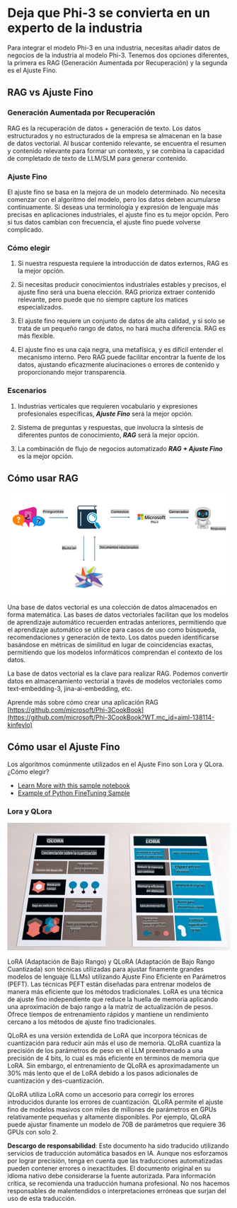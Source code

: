 # **Deja que Phi-3 se convierta en un experto de la industria**

Para integrar el modelo Phi-3 en una industria, necesitas añadir datos de negocios de la industria al modelo Phi-3. Tenemos dos opciones diferentes, la primera es RAG (Generación Aumentada por Recuperación) y la segunda es el Ajuste Fino.

## **RAG vs Ajuste Fino**

### **Generación Aumentada por Recuperación**

RAG es la recuperación de datos + generación de texto. Los datos estructurados y no estructurados de la empresa se almacenan en la base de datos vectorial. Al buscar contenido relevante, se encuentra el resumen y contenido relevante para formar un contexto, y se combina la capacidad de completado de texto de LLM/SLM para generar contenido.

### **Ajuste Fino**

El ajuste fino se basa en la mejora de un modelo determinado. No necesita comenzar con el algoritmo del modelo, pero los datos deben acumularse continuamente. Si deseas una terminología y expresión de lenguaje más precisas en aplicaciones industriales, el ajuste fino es tu mejor opción. Pero si tus datos cambian con frecuencia, el ajuste fino puede volverse complicado.

### **Cómo elegir**

1. Si nuestra respuesta requiere la introducción de datos externos, RAG es la mejor opción.

2. Si necesitas producir conocimientos industriales estables y precisos, el ajuste fino será una buena elección. RAG prioriza extraer contenido relevante, pero puede que no siempre capture los matices especializados.

3. El ajuste fino requiere un conjunto de datos de alta calidad, y si solo se trata de un pequeño rango de datos, no hará mucha diferencia. RAG es más flexible.

4. El ajuste fino es una caja negra, una metafísica, y es difícil entender el mecanismo interno. Pero RAG puede facilitar encontrar la fuente de los datos, ajustando eficazmente alucinaciones o errores de contenido y proporcionando mejor transparencia.

### **Escenarios**

1. Industrias verticales que requieren vocabulario y expresiones profesionales específicas, ***Ajuste Fino*** será la mejor opción.

2. Sistema de preguntas y respuestas, que involucra la síntesis de diferentes puntos de conocimiento, ***RAG*** será la mejor opción.

3. La combinación de flujo de negocios automatizado ***RAG + Ajuste Fino*** es la mejor opción.

## **Cómo usar RAG**

![rag](../../../../translated_images/RAG.099c3f3bc644ff2d8bb61d2fbc20a532958c6a1e4d1cb65a84edeb4ffe618bbb.es.png)

Una base de datos vectorial es una colección de datos almacenados en forma matemática. Las bases de datos vectoriales facilitan que los modelos de aprendizaje automático recuerden entradas anteriores, permitiendo que el aprendizaje automático se utilice para casos de uso como búsqueda, recomendaciones y generación de texto. Los datos pueden identificarse basándose en métricas de similitud en lugar de coincidencias exactas, permitiendo que los modelos informáticos comprendan el contexto de los datos.

La base de datos vectorial es la clave para realizar RAG. Podemos convertir datos en almacenamiento vectorial a través de modelos vectoriales como text-embedding-3, jina-ai-embedding, etc.

Aprende más sobre cómo crear una aplicación RAG [https://github.com/microsoft/Phi-3CookBook](https://github.com/microsoft/Phi-3CookBook?WT.mc_id=aiml-138114-kinfeylo)

## **Cómo usar el Ajuste Fino**

Los algoritmos comúnmente utilizados en el Ajuste Fino son Lora y QLora. ¿Cómo elegir?
- [Learn More with this sample notebook](../../../../code/04.Finetuning/Phi_3_Inference_Finetuning.ipynb)
- [Example of Python FineTuning Sample](../../../../code/04.Finetuning/FineTrainingScript.py)

### **Lora y QLora**

![lora](../../../../translated_images/qlora.ea4ce73918753819dc9e9cf1524ac40faa555d6b21168b667064be93c3913bbe.es.png)

LoRA (Adaptación de Bajo Rango) y QLoRA (Adaptación de Bajo Rango Cuantizada) son técnicas utilizadas para ajustar finamente grandes modelos de lenguaje (LLMs) utilizando Ajuste Fino Eficiente en Parámetros (PEFT). Las técnicas PEFT están diseñadas para entrenar modelos de manera más eficiente que los métodos tradicionales.
LoRA es una técnica de ajuste fino independiente que reduce la huella de memoria aplicando una aproximación de bajo rango a la matriz de actualización de pesos. Ofrece tiempos de entrenamiento rápidos y mantiene un rendimiento cercano a los métodos de ajuste fino tradicionales.

QLoRA es una versión extendida de LoRA que incorpora técnicas de cuantización para reducir aún más el uso de memoria. QLoRA cuantiza la precisión de los parámetros de peso en el LLM preentrenado a una precisión de 4 bits, lo cual es más eficiente en términos de memoria que LoRA. Sin embargo, el entrenamiento de QLoRA es aproximadamente un 30% más lento que el de LoRA debido a los pasos adicionales de cuantización y des-cuantización.

QLoRA utiliza LoRA como un accesorio para corregir los errores introducidos durante los errores de cuantización. QLoRA permite el ajuste fino de modelos masivos con miles de millones de parámetros en GPUs relativamente pequeñas y altamente disponibles. Por ejemplo, QLoRA puede ajustar finamente un modelo de 70B de parámetros que requiere 36 GPUs con solo 2.

**Descargo de responsabilidad**:
Este documento ha sido traducido utilizando servicios de traducción automática basados en IA. Aunque nos esforzamos por lograr precisión, tenga en cuenta que las traducciones automatizadas pueden contener errores o inexactitudes. El documento original en su idioma nativo debe considerarse la fuente autorizada. Para información crítica, se recomienda una traducción humana profesional. No nos hacemos responsables de malentendidos o interpretaciones erróneas que surjan del uso de esta traducción.